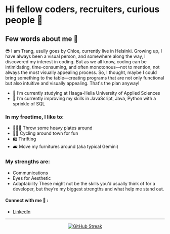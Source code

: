 # Hi fellow coders, recruiters, curious people 👋
## Few words about me 💫
😎 I am Trang, usully goes by Chloe, currently live in Helsinki. Growing up, I have always been a visual person, and somewhere along the way, I discovered my interest in coding. But as we all know, coding can be intimidating, time-consuming, and often monotonous—not to mention, not always the most visually appealing process. So, I thought, maybe I could bring something to the table—creating programs that are not only functional but also intuitive and visually appealing. That's the plan anyway!
- 🔭  I’m currently studying at Haaga-Helia University of Applied Sciences
- 🌱  I’m currently improving my skills in JavaScript, Java, Python with a sprinkle of SQL

### In my freetime, I like to: 
 - 🏋🏻‍♂️  Throw some heavy plates around
 - 🚴🏼  Cycling around town for fun
 - 🛍️  Thrifting 
 - 🛋️  Move my furnitures around (aka typical Gemini)

### My strengths are: 
* Communications
* Eyes for Aesthetic
* Adaptability
These might not be the skills you’d usually think of for a developer, but they’re my biggest strengths and what help me stand out.

#### Connect with me 🤝 : 
* [LinkedIn](www.linkedin.com/in/chloe-trang-le)
  
__________________________
<p align="center">
  <a href="https://git.io/streak-stats">
    <img src="https://github-readme-streak-stats.herokuapp.com?user=TrangLe265&theme=javascript" alt="GitHub Streak">
  </a>
</p>

<!--
**TrangLe265/TrangLe265** is a ✨ _special_ ✨ repository because its `README.md` (this file) appears on your GitHub profile.

Here are some ideas to get you started:

- 🔭 I’m currently working on ...
- 🌱 I’m currently learning ...
- 👯 I’m looking to collaborate on ...
- 🤔 I’m looking for help with ...
- 💬 Ask me about ...
- 📫 How to reach me: ...
- 😄 Pronouns: ...
- ⚡ Fun fact: ...
-->
